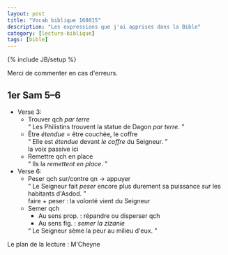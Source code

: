 ```yaml
---
layout: post
title: "Vocab biblique 160815"
description: "Les expressions que j'ai apprises dans la Bible"
category: [lecture-biblique]
tags: [bible]
---
```

{% include JB/setup %}

Merci de commenter en cas d'erreurs.

1er Sam 5–6
---

+ Verse 3:
    * Trouver qch *par terre*  
      <q cite="http://www.bible.is/FRNPDF/1Sam/5">
      Les Philistins trouvent la statue de Dagon *par terre*.
      </q>
    * Être *étendue* = être couchée, le coffre  
      <q cite="http://www.bible.is/FRNPDF/1Sam/5">
      Elle est *étendue* devant *le coffre* du Seigneur.
      </q>  
        la voix passive ici
    * Remettre qch en place  
      <q cite="http://www.bible.is/FRNPDF/1Sam/5">
      Ils la *remettent en place*.
      </q>
+ Verse 6:
    * Peser qch sur/contre qn → appuyer  
      <q cite="http://www.bible.is/FRNPDF/1Sam/5">
      Le Seigneur fait *peser* encore plus durement sa puissance *sur*
      les habitants d'Asdod.
      </q>  
      faire + peser : la volonté vient du Seigneur
    * Semer qch
        - Au sens prop. : répandre ou disperser qch
        - Au sens fig. : *semer la zizanie*  
        <q cite="http://www.bible.is/FRNPDF/1Sam/5">
        Le Seigneur sème la peur au milieu d'eux.
        </q>

Le plan de la lecture : M'Cheyne
